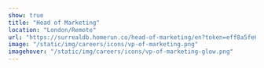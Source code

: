 ```yaml
---
show: true
title: "Head of Marketing"
location: "London/Remote"
url: "https://surrealdb.homerun.co/head-of-marketing/en?token=eff8a5fe6f8b2dbe54b5648739a8f160"
image: "/static/img/careers/icons/vp-of-marketing.png"
imagehover: "/static/img/careers/icons/vp-of-marketing-glow.png"
---
```

